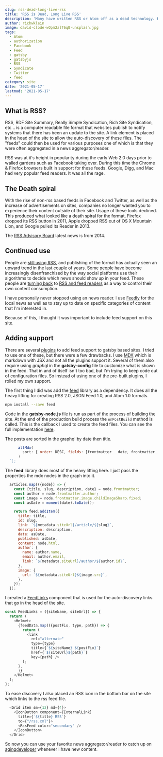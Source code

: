 ```yaml
---
slug: rss-dead-long-live-rss
title: 'RSS is Dead, Long Live RSS'
description: 'Many have written RSS or Atom off as a dead technology. However, it is alive and kicking. We explore why and how I added RSS support to this site.'
author: richwklein
image: david-clode-wOpm2alT6qU-unsplash.jpg
tags:
  - Atom
  - authorization
  - Facebook
  - Feed
  - gatsby
  - gatsbyjs
  - RSS
  - Syndicate
  - Twitter
  - feed
category: site
date: '2021-05-17'
lastmod: '2021-05-17'
---
```


## What is RSS?
RSS, RDF Site Summary, Really Simple Syndication, Rich Site Syndication, etc... is a computer readable file format 
that websites publish to notify systems that there has been an update to the site. A link element is placed in the 
head of the site to allow the [auto-discovery](https://www.rssboard.org/rss-autodiscovery) of these files. 
The &quot;feeds&quot; could then be used for various purposes one of which is that they were often aggregated in a news 
aggregator/reader.

RSS was at it's height in popularity during the early Web 2.0 days prior to walled gardens such as Facebook taking over.
During this time the Chrome & Firefox browsers built in support for these feeds. Google, Digg, and Mac had very popular 
feed readers. It was all the rage.

## The Death spiral
With the rise of non-rss based feeds in Facebook and Twitter, as well as the increase of advertisements on sites, companies 
no longer wanted you to experience their content outside of their site. Usage of these tools declined. This produced what 
looked like a death spiral for the format. Firefox dropped its RSS button in 2011, Apple dropped RSS out of OS X Mountain 
Lion, and Google pulled its Reader in 2013.

The [RSS Advisory Board](https://www.rssboard.org/) latest news is from 2014.

## Continued use
People are [still using RSS](https://somedudesays.com/2020/04/rss-in-2020/), and publishing of the format has actually 
seen an upward trend in the last couple of years. Some people have become increasingly disenfranchised by the way social 
platforms use their algorithms to decide which news should show up in your feed. These people are 
[turning back](https://atthis.link/blog/2021/rss.html) to [RSS and feed readers](http://techrights.org/2021/02/06/rss-feeds-www/) 
as a way to control their own content consumption. 

I have personally never stopped using an news reader. I use [Feedly](feedly.com/) for the local news as well as to stay up
to date on specific categories of content that I'm interested in. 

Because of this, I thought it was important to include feed support on this site.

## Adding support
There are several [plugins](https://www.gatsbyjs.com/plugins/?=feed) to add feed support to gatsby based sites. I 
tried to use one of these, but there were a few drawbacks. I use [MDX](https://mdxjs.com/) which is markdown with JSX 
and not all the plugins support it. Several of them also require using *graphql* in the **gatsby-config** file to 
customize what is shown in the feed. That in and of itself isn't too bad, but I'm trying to keep code out of configuration files. 
So instead of using one of the pre-built plugins, I rolled my own support.

The first thing I did was add the [feed](https://www.npmjs.com/package/feed) library as a dependency. It does all the
heavy lifting for creating RSS 2.0, JSON Feed 1.0, and Atom 1.0 formats.

```bash
npm install --save feed
```

Code in the **gatsby-node.js** file is run as part of the process of building the site. At the end of the production build 
process the `onPostBuild` method is called. This is the callback I used to create the feed files. 
You can see the full implementation [here](https://github.com/richwklein/agingdeveloper/blob/1381c628fff2e674e5a84345bd21bb8617cb0b17/gatsby-node.js#L142-L308).


The posts are sorted in the graphql by date then title.


```js
      allMdx(
        sort: { order: DESC, fields: [frontmatter___date, frontmatter___title] }
      )
  `);
```

The **feed** library does most of the heavy lifting here. I just pass the properties the mdx nodes in the graph into it.

```js
  articles.map(({node}) => {
    const {title, slug, description, date} = node.frontmatter;
    const author = node.frontmatter.author;
    const image = node.frontmatter.image.childImageSharp.fixed;
    const asDate = moment(date).toDate();

    return feed.addItem({
      title: title,
      id: slug,
      link: `${metadata.siteUrl}/article/${slug}`,
      description: description,
      date: asDate,
      published: asDate,
      content: node.html,
      author: {
        name: author.name,
        email: author.email,
        link: `${metadata.siteUrl}/author/${author.id}`,
      },
      image: {
        url: `${metadata.siteUrl}${image.src}`,
      },
    });
  });
```

I created a [FeedLinks](https://github.com/richwklein/agingdeveloper/blob/1381c628fff2e674e5a84345bd21bb8617cb0b17/src/components/FeedLinks.js) 
component that is used for the auto-discovery links that go in the head of the site.

```js
const FeedLinks = ({siteName, siteUrl}) => {
  return (
    <Helmet>
      {feedData.map(({postFix, type, path}) => {
        return (
          <link
            rel="alternate"
            type={type}
            title={`${siteName} ${postFix}`}
            href={`${siteUrl}${path}`}
            key={path} />
        );
      },
      )}
    </Helmet>
  );
};
```

To ease discovery I also placed an RSS icon in the bottom bar on the site which links to the rss feed file.

```js
  <Grid item sm={12} md={4}>
    <IconButton component={ExternalLink}
      title={`${title} RSS`}
      to={"/rss.xml"}>
      <RssFeed color="secondary" />
    </IconButton>
  </Grid>
```

So now you can use your favorite news aggregator/reader to catch up on [agingdeveloper](https://agingdeveloper.com/)
whenever I have new content.
